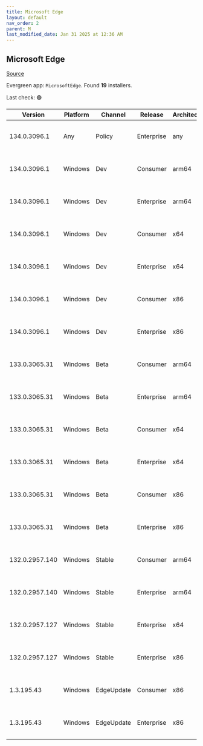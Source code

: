 ```yaml
---
title: Microsoft Edge
layout: default
nav_order: 2
parent: M
last_modified_date: Jan 31 2025 at 12:36 AM
---
```


## Microsoft Edge

[Source](https://www.microsoft.com/edge)

Evergreen app: `MicrosoftEdge`. Found **19** installers.

Last check: 🟢

| Version        | Platform | Channel    | Release    | Architecture | Hash                                                             | URI                                                                                                                                                                                                                                                                                                                      |
| -------------- | -------- | ---------- | ---------- | ------------ | ---------------------------------------------------------------- | ------------------------------------------------------------------------------------------------------------------------------------------------------------------------------------------------------------------------------------------------------------------------------------------------------------------------ |
| 134.0.3096.1   | Any      | Policy     | Enterprise | any          | F4AC882FDA2F685032AA5E50D97C1D28CFBCD40BCC50443AE6E32240A5563C01 | [https://msedge.sf.dl.delivery.mp.microsoft.com/filestreamingservice/files/e76b6431-8d05-4817-bb6c-69b80fa37540/MicrosoftEdgePolicyTemplates.cab](https://msedge.sf.dl.delivery.mp.microsoft.com/filestreamingservice/files/e76b6431-8d05-4817-bb6c-69b80fa37540/MicrosoftEdgePolicyTemplates.cab)                       |
| 134.0.3096.1   | Windows  | Dev        | Consumer   | arm64        | 1C20A41044BACE03373301754520AB624E3564EE3D0312ABF79A3C27B14DA166 | [https://msedge.sf.dl.delivery.mp.microsoft.com/filestreamingservice/files/1611d3ac-193e-4923-9bbd-01c69683ba01/MicrosoftEdgeDevEnterpriseARM64.msi](https://msedge.sf.dl.delivery.mp.microsoft.com/filestreamingservice/files/1611d3ac-193e-4923-9bbd-01c69683ba01/MicrosoftEdgeDevEnterpriseARM64.msi)                 |
| 134.0.3096.1   | Windows  | Dev        | Enterprise | arm64        | 1C20A41044BACE03373301754520AB624E3564EE3D0312ABF79A3C27B14DA166 | [https://msedge.sf.dl.delivery.mp.microsoft.com/filestreamingservice/files/1611d3ac-193e-4923-9bbd-01c69683ba01/MicrosoftEdgeDevEnterpriseARM64.msi](https://msedge.sf.dl.delivery.mp.microsoft.com/filestreamingservice/files/1611d3ac-193e-4923-9bbd-01c69683ba01/MicrosoftEdgeDevEnterpriseARM64.msi)                 |
| 134.0.3096.1   | Windows  | Dev        | Consumer   | x64          | 4FFBBC8E62A3326EFD9A63027772F379B6193E8F85A66584F9AE452A598A606A | [https://msedge.sf.dl.delivery.mp.microsoft.com/filestreamingservice/files/3125cf82-c173-4e7e-98b9-a0758c51929d/MicrosoftEdgeDevEnterpriseX64.msi](https://msedge.sf.dl.delivery.mp.microsoft.com/filestreamingservice/files/3125cf82-c173-4e7e-98b9-a0758c51929d/MicrosoftEdgeDevEnterpriseX64.msi)                     |
| 134.0.3096.1   | Windows  | Dev        | Enterprise | x64          | 4FFBBC8E62A3326EFD9A63027772F379B6193E8F85A66584F9AE452A598A606A | [https://msedge.sf.dl.delivery.mp.microsoft.com/filestreamingservice/files/3125cf82-c173-4e7e-98b9-a0758c51929d/MicrosoftEdgeDevEnterpriseX64.msi](https://msedge.sf.dl.delivery.mp.microsoft.com/filestreamingservice/files/3125cf82-c173-4e7e-98b9-a0758c51929d/MicrosoftEdgeDevEnterpriseX64.msi)                     |
| 134.0.3096.1   | Windows  | Dev        | Consumer   | x86          | D5F13A8B7A11B61648E1FC279B9F3CAD76283843F380FC3356B6187AC2D4CF1E | [https://msedge.sf.dl.delivery.mp.microsoft.com/filestreamingservice/files/ba62a34d-1441-4657-af45-7fbae70c9545/MicrosoftEdgeDevEnterpriseX86.msi](https://msedge.sf.dl.delivery.mp.microsoft.com/filestreamingservice/files/ba62a34d-1441-4657-af45-7fbae70c9545/MicrosoftEdgeDevEnterpriseX86.msi)                     |
| 134.0.3096.1   | Windows  | Dev        | Enterprise | x86          | D5F13A8B7A11B61648E1FC279B9F3CAD76283843F380FC3356B6187AC2D4CF1E | [https://msedge.sf.dl.delivery.mp.microsoft.com/filestreamingservice/files/ba62a34d-1441-4657-af45-7fbae70c9545/MicrosoftEdgeDevEnterpriseX86.msi](https://msedge.sf.dl.delivery.mp.microsoft.com/filestreamingservice/files/ba62a34d-1441-4657-af45-7fbae70c9545/MicrosoftEdgeDevEnterpriseX86.msi)                     |
| 133.0.3065.31  | Windows  | Beta       | Consumer   | arm64        | FD4961E210869AAEACFBBD72983AB7F9B1918C2D95A5AB4C80261CF4AAA03174 | [https://msedge.sf.dl.delivery.mp.microsoft.com/filestreamingservice/files/82326982-a3ab-4a1a-ad6d-de9972688c29/MicrosoftEdgeBetaEnterpriseARM64.msi](https://msedge.sf.dl.delivery.mp.microsoft.com/filestreamingservice/files/82326982-a3ab-4a1a-ad6d-de9972688c29/MicrosoftEdgeBetaEnterpriseARM64.msi)               |
| 133.0.3065.31  | Windows  | Beta       | Enterprise | arm64        | FD4961E210869AAEACFBBD72983AB7F9B1918C2D95A5AB4C80261CF4AAA03174 | [https://msedge.sf.dl.delivery.mp.microsoft.com/filestreamingservice/files/82326982-a3ab-4a1a-ad6d-de9972688c29/MicrosoftEdgeBetaEnterpriseARM64.msi](https://msedge.sf.dl.delivery.mp.microsoft.com/filestreamingservice/files/82326982-a3ab-4a1a-ad6d-de9972688c29/MicrosoftEdgeBetaEnterpriseARM64.msi)               |
| 133.0.3065.31  | Windows  | Beta       | Consumer   | x64          | 7A63F1B360C81B2A426C0E1DD3AD6279B2E9E87B95C040A68DAB46BEFF505037 | [https://msedge.sf.dl.delivery.mp.microsoft.com/filestreamingservice/files/d4a63f18-0b8b-49e4-b7b9-707b3cfe13be/MicrosoftEdgeBetaEnterpriseX64.msi](https://msedge.sf.dl.delivery.mp.microsoft.com/filestreamingservice/files/d4a63f18-0b8b-49e4-b7b9-707b3cfe13be/MicrosoftEdgeBetaEnterpriseX64.msi)                   |
| 133.0.3065.31  | Windows  | Beta       | Enterprise | x64          | 7A63F1B360C81B2A426C0E1DD3AD6279B2E9E87B95C040A68DAB46BEFF505037 | [https://msedge.sf.dl.delivery.mp.microsoft.com/filestreamingservice/files/d4a63f18-0b8b-49e4-b7b9-707b3cfe13be/MicrosoftEdgeBetaEnterpriseX64.msi](https://msedge.sf.dl.delivery.mp.microsoft.com/filestreamingservice/files/d4a63f18-0b8b-49e4-b7b9-707b3cfe13be/MicrosoftEdgeBetaEnterpriseX64.msi)                   |
| 133.0.3065.31  | Windows  | Beta       | Consumer   | x86          | 49027DFE9A040C43C122410DB18F8CEE16D0724B2C8613D7D7161B116C0A842E | [https://msedge.sf.dl.delivery.mp.microsoft.com/filestreamingservice/files/430a0de8-10fb-420b-9d43-2d46a6517ef0/MicrosoftEdgeBetaEnterpriseX86.msi](https://msedge.sf.dl.delivery.mp.microsoft.com/filestreamingservice/files/430a0de8-10fb-420b-9d43-2d46a6517ef0/MicrosoftEdgeBetaEnterpriseX86.msi)                   |
| 133.0.3065.31  | Windows  | Beta       | Enterprise | x86          | 49027DFE9A040C43C122410DB18F8CEE16D0724B2C8613D7D7161B116C0A842E | [https://msedge.sf.dl.delivery.mp.microsoft.com/filestreamingservice/files/430a0de8-10fb-420b-9d43-2d46a6517ef0/MicrosoftEdgeBetaEnterpriseX86.msi](https://msedge.sf.dl.delivery.mp.microsoft.com/filestreamingservice/files/430a0de8-10fb-420b-9d43-2d46a6517ef0/MicrosoftEdgeBetaEnterpriseX86.msi)                   |
| 132.0.2957.140 | Windows  | Stable     | Consumer   | arm64        | E1840E8AC7816ADC7FFD2F346E2935B8EFD4D49A9B3D08AAA141ACEC697C296C | [https://msedge.sf.dl.delivery.mp.microsoft.com/filestreamingservice/files/70188ee3-3960-4f5a-b3d0-4b4249efe7be/MicrosoftEdgeEnterpriseARM64.msi](https://msedge.sf.dl.delivery.mp.microsoft.com/filestreamingservice/files/70188ee3-3960-4f5a-b3d0-4b4249efe7be/MicrosoftEdgeEnterpriseARM64.msi)                       |
| 132.0.2957.140 | Windows  | Stable     | Enterprise | arm64        | E1840E8AC7816ADC7FFD2F346E2935B8EFD4D49A9B3D08AAA141ACEC697C296C | [https://msedge.sf.dl.delivery.mp.microsoft.com/filestreamingservice/files/70188ee3-3960-4f5a-b3d0-4b4249efe7be/MicrosoftEdgeEnterpriseARM64.msi](https://msedge.sf.dl.delivery.mp.microsoft.com/filestreamingservice/files/70188ee3-3960-4f5a-b3d0-4b4249efe7be/MicrosoftEdgeEnterpriseARM64.msi)                       |
| 132.0.2957.127 | Windows  | Stable     | Enterprise | x64          | FB846919055B5F1A6682EAF7208D98C21CB94D639AE5DD8443D82864A393EF8A | [https://msedge.sf.dl.delivery.mp.microsoft.com/filestreamingservice/files/5f75595b-78e7-4b48-8069-ad155e73a457/MicrosoftEdgeEnterpriseX64.msi](https://msedge.sf.dl.delivery.mp.microsoft.com/filestreamingservice/files/5f75595b-78e7-4b48-8069-ad155e73a457/MicrosoftEdgeEnterpriseX64.msi)                           |
| 132.0.2957.127 | Windows  | Stable     | Enterprise | x86          | 607CBD2F8A0865F5BC4220F98E352C9FF0CE71C49266883BCDC3A93B4CF851D6 | [https://msedge.sf.dl.delivery.mp.microsoft.com/filestreamingservice/files/21549eeb-787a-4466-98b5-1a71b21bca90/MicrosoftEdgeEnterpriseX86.msi](https://msedge.sf.dl.delivery.mp.microsoft.com/filestreamingservice/files/21549eeb-787a-4466-98b5-1a71b21bca90/MicrosoftEdgeEnterpriseX86.msi)                           |
| 1.3.195.43     | Windows  | EdgeUpdate | Consumer   | x86          | DAC76CE6445BAEAE894875C114C76F95507539CB32A581F152B6F4ED4FF43819 | [https://msedge.sf.dl.delivery.mp.microsoft.com/filestreamingservice/files/ff8e6bca-29e7-4bac-a944-15bc3997888f/MicrosoftEdgeUpdateSetup_X86_1.3.195.43.exe](https://msedge.sf.dl.delivery.mp.microsoft.com/filestreamingservice/files/ff8e6bca-29e7-4bac-a944-15bc3997888f/MicrosoftEdgeUpdateSetup_X86_1.3.195.43.exe) |
| 1.3.195.43     | Windows  | EdgeUpdate | Enterprise | x86          | DAC76CE6445BAEAE894875C114C76F95507539CB32A581F152B6F4ED4FF43819 | [https://msedge.sf.dl.delivery.mp.microsoft.com/filestreamingservice/files/ff8e6bca-29e7-4bac-a944-15bc3997888f/MicrosoftEdgeUpdateSetup_X86_1.3.195.43.exe](https://msedge.sf.dl.delivery.mp.microsoft.com/filestreamingservice/files/ff8e6bca-29e7-4bac-a944-15bc3997888f/MicrosoftEdgeUpdateSetup_X86_1.3.195.43.exe) |
